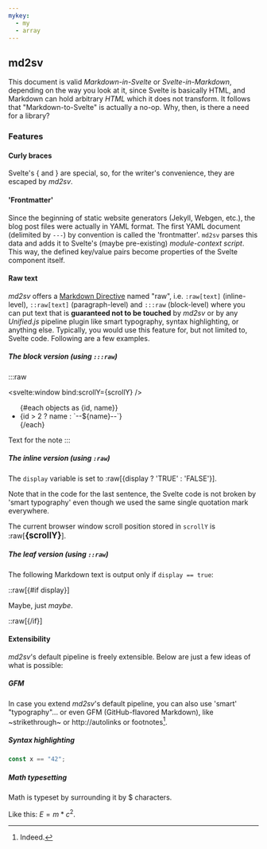 ```yaml
---
mykey:
  - my
  - array
---
```


<script context="module">
  const myvar = "hello";
</script>

<script>
import Note from '$lib/Note.svelte';

let scrollY;

const display = true;

const objects = [
    { id: 1, name: 'one' },
    { id: 2, name: 'two' },
    { id: 3, name: 'three' },
];
</script>

## md2sv

This document is valid _Markdown-in-Svelte_ or _Svelte-in-Markdown_, depending on the way you look
at it, since Svelte is basically HTML, and Markdown can hold arbitrary <i>HTML</i> which it does not
transform. It follows that "Markdown-to-Svelte" is actually a no-op. Why, then, is there a need for
a library?

### Features

#### Curly braces

Svelte's { and } are special, so, for the writer's convenience, they are escaped by _md2sv_.

#### 'Frontmatter'

Since the beginning of static website generators (Jekyll, Webgen, etc.), the blog post files were
actually in YAML format. The first YAML document (delimited by `---`) by convention is called the
'frontmatter'. `md2sv` parses this data and adds it to Svelte's (maybe pre-existing)
_module-context script_. This way, the defined key/value pairs become properties of the Svelte
component itself.

#### Raw text

_md2sv_ offers a [Markdown Directive](https://talk.commonmark.org/t/generic-directives-plugins-syntax/444)
named "raw", i.e. `:raw[text]` (inline-level), `::raw[text]` (paragraph-level) and `:::raw`
(block-level) where you can put text that is **guaranteed not to be touched** by _md2sv_ or by any
_Unified.js_ pipeline plugin like smart typography, syntax highlighting, or anything else.
Typically, you would use this feature for, but not limited to, Svelte code.
Following are a few examples.

##### The block version (using `:::raw`)

:::raw

<svelte:window bind:scrollY={scrollY} />

<ul>
{#each objects as {id, name}}
  <li>{id > 2 ? name : `--${name}--`}</li>
{/each}
</ul>

<Note>Text for the note</Note>
:::


##### The inline version (using `:raw`)

The `display` variable is set to :raw[{display ? 'TRUE' : 'FALSE'}].

Note that in the code for the last sentence, the Svelte code is not broken by 'smart typography'
even though we used the same single quotation mark everywhere.

The current browser window scroll position stored in `scrollY` is :raw[<big><b>{scrollY}</b></big>].


##### The leaf version (using `::raw`)

The following Markdown text is output only if `display == true`:

::raw[{#if display}]

Maybe, just _maybe_.

::raw[{/if}]


#### Extensibility

_md2sv_'s default pipeline is freely extensible. Below are just a few ideas of what is possible:

##### GFM

In case you extend _md2sv_'s default pipeline, you can also use 'smart' "typography"... or even
GFM (GitHub-flavored Markdown), like ~strikethrough~ or http://autolinks or footnotes[^myfootnote].

[^myfootnote]: Indeed.

##### Syntax highlighting

```js
const x == "42";
```

##### Math typesetting

Math is typeset by surrounding it by $ characters.

Like this: $E = m * c^2$.

